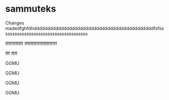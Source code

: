 # sammuteks
Changes madedfghfdhddddddddddddddddddddddddddddddddddddddddddddfsfsssssssssssssssssssssssssssssssssssss


ffffffffffff
ffffffffffffffffffffff

fff
ffff


GGMU

GGMU





















GGMU

GGMU
